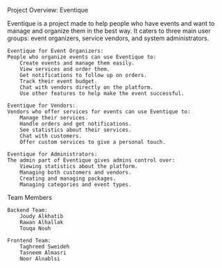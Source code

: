 Project Overview: Eventique

Eventique is a project made to help people who have events and want to manage and organize them in the best way. It caters to three main user groups: event organizers, service vendors, and system administrators.

    Eventique for Event Organizers:
    People who organize events can use Eventique to:
        Create events and manage them easily.
        View services and order them.
        Get notifications to follow up on orders.
        Track their event budget.
        Chat with vendors directly on the platform.
        Use other features to help make the event successful.

    Eventique for Vendors:
    Vendors who offer services for events can use Eventique to:
        Manage their services.
        Handle orders and get notifications.
        See statistics about their services.
        Chat with customers.
        Offer custom services to give a personal touch.

    Eventique for Administrators:
    The admin part of Eventique gives admins control over:
        Viewing statistics about the platform.
        Managing both customers and vendors.
        Creating and managing packages.
        Managing categories and event types.

Team Members

    Backend Team:
        Joudy Alkhatib
        Rawan Alhallak
        Touqa Nouh

    Frontend Team:
        Taghreed Sweideh
        Tasneem Almasri
        Noor Alnablsi

